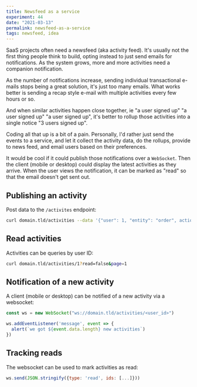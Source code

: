```yaml
---
title: Newsfeed as a service
experiment: 44
date: "2021-03-13"
permalink: newsfeed-as-a-service
tags: newsfeed, idea
---
```


SaaS projects often need a newsfeed (aka activity feed).
It's usually not the first thing people think to build, opting instead to just send emails for notifications. As the system grows, more and more activities need a companion notification.

As the number of notifications increase, sending individual transactional e-mails stops being a great solution, it's just too many emails. What works better is sending a recap style e-mail with multiple activities every few hours or so.

And when similar activities happen close together, ie "a user signed up" "a user signed up" "a user signed up", it's better to rollup those activities into a single notice "3 users signed up".

Coding all that up is a bit of a pain. Personally, I'd rather just send the events to a service, and let it collect the activity data, do the rollups, provide to news feed, and email users based on their preferences.

It would be cool if it could publish those notifications over a `WebSocket`. Then the client (mobile or desktop) could display the latest activities as they arrive. When the user views the notification, it can be marked as "read" so that the email doesn't get sent out.


## Publishing an activity

Post data to the `/activites` endpoint:

```bash
curl domain.tld/activities --data '{"user": 1, "entity": "order", action: "create", "metadata": ...}'
```

## Read activities

Activities can be queries by user ID:

```bash
curl domain.tld/activities/1?read=false&page=1
```

## Notification of a new activity

A client (mobile or desktop) can be notified of a new activity via a websocket:

```javascript
const ws = new WebSocket("ws://domain.tld/activities/<user_id>")

ws.addEventListener('message', event => {
  alert(`we got ${event.data.length} new activities`)
})
```

## Tracking reads

The websocket can be used to mark activities as read:

```javascript
ws.send(JSON.stringify({type: 'read', ids: [...]}))
```
